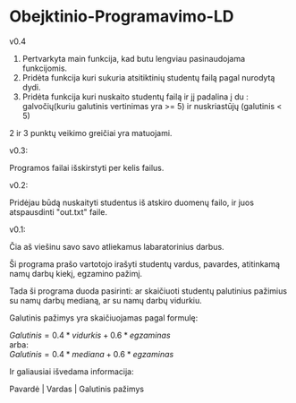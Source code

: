 # Obejktinio-Programavimo-LD

v0.4

1. Pertvarkyta main funkcija, kad butu lengviau pasinaudojama funkcijomis.
2. Pridėta funkcija kuri sukuria atsitiktinių studentų failą pagal nurodytą dydi.
3. Pridėta funkcija kuri nuskaito studentų failą ir jį padalina į du : galvočių(kuriu galutinis vertinimas yra >= 5) ir nuskriastūjų (galutinis < 5)

2 ir 3 punktų veikimo greičiai yra matuojami.

v0.3:

Programos failai išskirstyti per kelis failus.

v0.2: 

Pridėjau būdą nuskaityti studentus iš atskiro duomenų failo, ir juos atspausdinti "out.txt" faile.

v0.1:

Čia aš  viešinu savo savo atliekamus labaratorinius darbus.

Ši programa prašo vartotojo irašyti studentų vardus, pavardes, atitinkamą namų darbų kiekį, egzamino pažimį.

Tada ši programa duoda pasirinti: ar skaičiuoti studentų palutinius pažimius su namų darbų medianą, ar su namų darbų vidurkiu.

Galutinis pažimys yra skaičiuojamas pagal formulę:


$Galutinis = 0.4 * vidurkis + 0.6 * egzaminas$ </br>
arba: </br>
$Galutinis = 0.4 * mediana + 0.6 * egzaminas$

Ir galiausiai išvedama informacija:

Pavardė | Vardas | Galutinis pažimys

